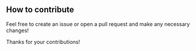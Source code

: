 ## How to contribute

Feel free to create an issue or open a pull request and make any necessary changes!

Thanks for your contributions!
